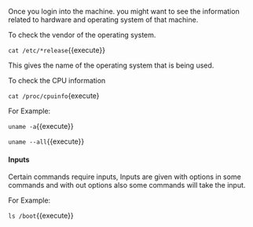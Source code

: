 
Once you login into the machine. you might want to see the information related to hardware and operating system of that machine.

To check the vendor of the operating system.

`cat /etc/*release`{{execute}} 

This gives the name of the operating system that is being used.

To check the CPU information

`cat /proc/cpuinfo`{execute}


For Example:

`uname -a`{{execute}}

`uname --all`{{execute}}

#### Inputs

Certain commands require inputs, Inputs are given with options in some commands and with out options also some commands will take the input.

For Example:

`ls /boot`{{execute}}